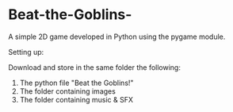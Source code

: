 # Beat-the-Goblins-
A simple 2D game developed in Python using the pygame module.

Setting up:

Download and store in the same folder the following: 
1) The python file "Beat the Goblins!"
2) The folder containing images
3) The folder containing music & SFX
